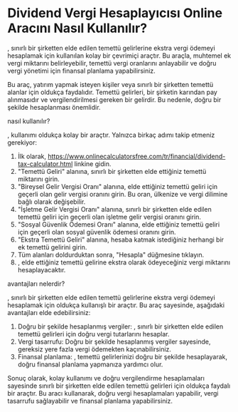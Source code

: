 Dividend Vergi Hesaplayıcısı Online Aracını Nasıl Kullanılır?
=============================================================

<dividend calculator="" tax=""></dividend>

<dividend calculator="" tax="">, sınırlı bir şirketten elde edilen temettü gelirlerine ekstra vergi ödemeyi hesaplamak için kullanılan kolay bir çevrimiçi araçtır. Bu araçla, muhtemel ek vergi miktarını belirleyebilir, temettü vergi oranlarını anlayabilir ve doğru vergi yönetimi için finansal planlama yapabilirsiniz.</dividend>

Bu araç, yatırım yapmak isteyen kişiler veya sınırlı bir şirketten temettü alanlar için oldukça faydalıdır. Temettü gelirleri, bir şirketin karından pay alınmasıdır ve vergilendirilmesi gereken bir gelirdir. Bu nedenle, doğru bir şekilde hesaplanması önemlidir.

<dividend calculator="" tax=""> nasıl kullanılır?</dividend>

<dividend calculator="" tax="">, kullanımı oldukça kolay bir araçtır. Yalnızca birkaç adımı takip etmeniz gerekiyor:</dividend>

1. İlk olarak, <https://www.onlinecalculatorsfree.com/tr/financial/dividend-tax-calculator.html> linkine gidin.
2. "Temettü Geliri" alanına, sınırlı bir şirketten elde ettiğiniz temettü miktarını girin.
3. "Bireysel Gelir Vergisi Oranı" alanına, elde ettiğiniz temettü geliri için geçerli olan gelir vergisi oranını girin. Bu oran, ülkenize ve vergi dilimine bağlı olarak değişebilir.
4. "İşletme Gelir Vergisi Oranı" alanına, sınırlı bir şirketten elde edilen temettü geliri için geçerli olan işletme gelir vergisi oranını girin.
5. "Sosyal Güvenlik Ödemesi Oranı" alanına, elde ettiğiniz temettü geliri için geçerli olan sosyal güvenlik ödemesi oranını girin.
6. "Ekstra Temettü Geliri" alanına, hesaba katmak istediğiniz herhangi bir ek temettü gelirini girin.
7. Tüm alanları doldurduktan sonra, "Hesapla" düğmesine tıklayın.
8. <dividend calculator="" tax="">, elde ettiğiniz temettü gelirine ekstra olarak ödeyeceğiniz vergi miktarını hesaplayacaktır.</dividend>

<dividend calculator="" tax=""> avantajları nelerdir?</dividend>

<dividend calculator="" tax="">, sınırlı bir şirketten elde edilen temettü gelirlerine ekstra vergi ödemeyi hesaplamak için oldukça kullanışlı bir araçtır. Bu araç sayesinde, aşağıdaki avantajları elde edebilirsiniz:</dividend>

1. Doğru bir şekilde hesaplanmış vergiler: <dividend calculator="" tax="">, sınırlı bir şirketten elde edilen temettü gelirleri için doğru vergi tutarlarını hesaplar.</dividend>
2. Vergi tasarrufu: Doğru bir şekilde hesaplanmış vergiler sayesinde, gereksiz yere fazla vergi ödemekten kaçınabilirsiniz.
3. Finansal planlama: <dividend calculator="" tax="">, temettü gelirlerinizi doğru bir şekilde hesaplayarak, doğru finansal planlama yapmanıza yardımcı olur.</dividend>

Sonuç olarak, <dividend calculator="" tax=""> kolay kullanımı ve doğru vergilendirme hesaplamaları sayesinde sınırlı bir şirketten elde edilen temettü gelirleri için oldukça faydalı bir araçtır. Bu aracı kullanarak, doğru vergi hesaplamaları yapabilir, vergi tasarrufu sağlayabilir ve finansal planlama yapabilirsiniz.</dividend>